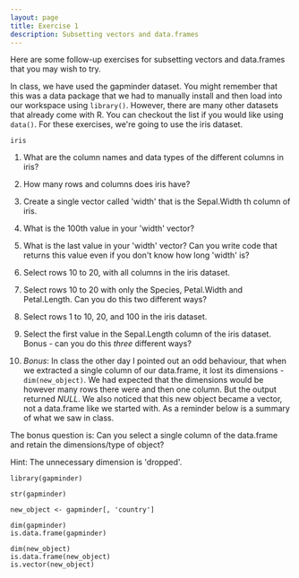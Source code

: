 ```yaml
---
layout: page
title: Exercise 1
description: Subsetting vectors and data.frames
---
```



Here are some follow-up exercises for subsetting vectors and data.frames that 
you may wish to try.

In class, we have used the gapminder dataset. You might remember that this was a
data package that we had to manually install and then load into our workspace 
using `library()`. However, there are many other datasets that already come with 
R. You can checkout the list if you would like using `data()`. For these 
exercises, we're going to use the iris dataset.

~~~
iris
~~~

1. What are the column names and data types of the different columns in iris?

2. How many rows and columns does iris have?

3. Create a single vector called 'width' that is the Sepal.Width th column of iris.

4. What is the 100th value in your 'width' vector? 

5. What is the last value in your 'width' vector? Can you write code that 
returns this value even if you don't know how long 'width' is?

6. Select rows 10 to 20, with all columns in the iris dataset.

7. Select rows 10 to 20 with only the Species, Petal.Width and Petal.Length. Can you do this two different ways?

8. Select rows 1 to 10, 20, and 100 in the iris dataset. 

9. Select the first value in the Sepal.Length column of the iris dataset. Bonus - can you do this *three* different ways?

10. *Bonus*: In class the other day I pointed out an odd behaviour, that when we extracted a single column of our data.frame, it lost its dimensions - `dim(new_object)`. We had expected that the dimensions would be however many rows there were and then one column. But the output returned *NULL*. We also noticed that this new object became a vector, not a data.frame like we started with. As a reminder below is a summary of what we saw in class.  

The bonus question is: Can you select a single column of the data.frame and retain the dimensions/type of object?  

Hint: The unnecessary dimension is 'dropped'. 

~~~
library(gapminder)

str(gapminder)

new_object <- gapminder[, 'country']

dim(gapminder)
is.data.frame(gapminder)

dim(new_object)
is.data.frame(new_object)
is.vector(new_object)
~~~



